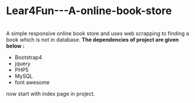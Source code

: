 # Lear4Fun---A-online-book-store
<br>
A simple responsive online book store and uses web scrapping to finding a book which is not in database.
<b>The dependencies of project are given below :</b>
<ul>
  <li>Bootstrap4</li>
  <li>jquery</li>
  <li>PHP5</li>
  <li>MySQL</li>
  <li>font awesome</li>
</ul>
now start with index page in project.
  
